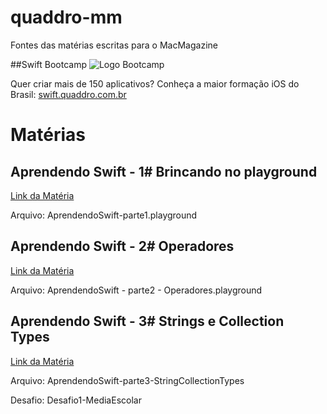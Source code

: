 # quaddro-mm
Fontes das matérias escritas para o MacMagazine

##Swift Bootcamp
![Logo Bootcamp](quaddro.com.br/newsletter/git/bootcamp.jpg "Swift Bootcamp")

Quer criar mais de 150 aplicativos? Conheça a maior formação iOS do Brasil:
[swift.quaddro.com.br](http://swift.quaddro.com.br/)

# Matérias

## Aprendendo Swift - 1# Brincando no playground
[Link da Matéria](https://macmagazine.com.br/2015/06/24/quaddro-macmagazine-vamos-aprender-swift/)

Arquivo: AprendendoSwift-parte1.playground

## Aprendendo Swift - 2# Operadores
[Link da Matéria](https://macmagazine.com.br/2015/07/01/quaddro-macmagazine-swift-na-pratica-2-operadores/)

Arquivo: AprendendoSwift - parte2 - Operadores.playground

## Aprendendo Swift - 3# Strings e Collection Types
[Link da Matéria](#)

Arquivo: AprendendoSwift-parte3-StringCollectionTypes

Desafio: Desafio1-MediaEscolar 
